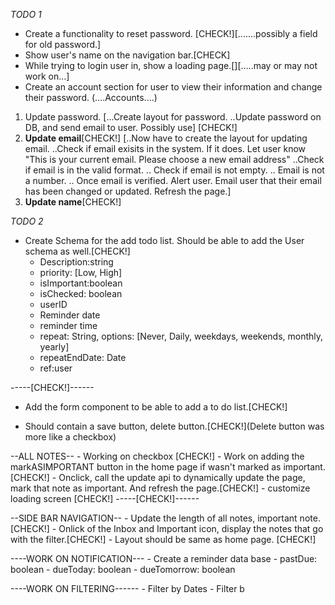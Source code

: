 <!-- PASSWORD REQUIREMENTS:
At least one digit [0-9]
At least one lowercase character [a-z]
At least one uppercase character [A-Z]
At least one special character [*.!@#$%^&(){}[]:;<>,.?/~_+-=|\]
At least 8 characters in length, but no more than 32. -->

*TODO 1*
- Create a functionality to reset password.  [CHECK!][.......possibly a field for old password.]
- Show user's name on the navigation bar.[CHECK]
- While trying to login user in, show a loading page.[][.....may or may not work on...]
- Create an account section for user to view their information and change their password.
(....Accounts....)
1) Update password.
[...Create layout for password.
..Update password on DB, and send email to user. Possibly use] [CHECK!]
2) **Update email**[CHECK!]
[..Now have to create the layout for updating email.
    ..Check if email exisits in the system. If it does. Let user know "This is your current email. Please choose a new email address"
    ..Check if email is in the valid format. 
    .. Check if email is not empty.
    .. Email is not a number.
    .. Once email is verified. Alert user. Email user that their email has been changed or updated. Refresh the page.]
3) **Update name**[CHECK!]


*TODO 2*
- Create Schema for the add todo list. Should be able to add the User schema as well.[CHECK!]
    - Description:string
    - priority: [Low, High]
    - isImportant:boolean
    - isChecked: boolean
    - userID
    - Reminder date
    - reminder time
    - repeat: String, options: [Never, Daily, weekdays, weekends, monthly, yearly]
    - repeatEndDate: Date
    - ref:user

-----[CHECK!]------


- Add the form component to be able to add a to do list.[CHECK!]

- Should contain a save button, delete button.[CHECK!](Delete button was more like a checkbox)

--ALL NOTES--
    - Working on checkbox [CHECK!]
    - Work on adding the markASIMPORTANT button in the home page if wasn't marked as important.[CHECK!]
        - Onclick, call the update api to dynamically update the page, mark that note as important. And refresh the page.[CHECK!]
    - customize loading screen [CHECK!]
-----[CHECK!]------


--SIDE BAR NAVIGATION--
    - Update the length of all notes, important note.[CHECK!]
    - Onlick of the Inbox and Important icon, display the notes that go with the filter.[CHECK!]
    - Layout should be same as home page. [CHECK!]


----WORK ON NOTIFICATION---
    - Create a reminder data base
     - pastDue: boolean
     - dueToday: boolean
     - dueTomorrow: boolean

----WORK ON FILTERING------
    - Filter by Dates
    - Filter b




